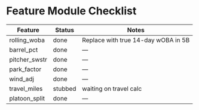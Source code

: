 
# Feature Module Checklist

| Feature | Status | Notes |
|---------|--------|-------|
| rolling_woba | done | Replace with true 14-day wOBA in 5B |
| barrel_pct | done | — |
| pitcher_swstr | done | — |
| park_factor | done | — |
| wind_adj | done | — |
| travel_miles | stubbed | waiting on travel calc |
| platoon_split | done | — |
